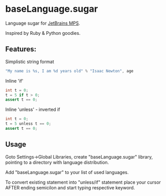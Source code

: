# baseLanguage.sugar

Language sugar for [JetBrains MPS](www.jetbrains.com/mps/).

Inspired by Ruby & Python goodies.

## Features:

Simplistic string format

```java
"My name is %s, I am %d years old" % "Isaac Newton", age
 ```

Inline 'if'

```java
int t = 0; 
t = 5 if t > 0; 
assert t == 0;
```

Inline 'unless' - inverted if

```java
int t = 0; 
t = 5 unless t == 0; 
assert t == 0;
```

## Usage

Goto Settings->Global Libraries, create "baseLanguage.sugar" library, pointing to a directory with language distribution.

Add "baseLanguage.sugar" to your list of used languages.

To convert existing statement into "unless/if" statement place your cursor AFTER ending semicilon and start typing respective keyword.